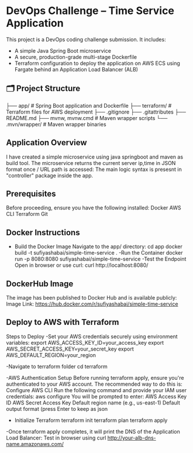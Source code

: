 # DevOps Challenge – Time Service Application

This project is a DevOps coding challenge submission. It includes:
- A simple Java Spring Boot microservice
- A secure, production-grade multi-stage Dockerfile
- Terraform configuration to deploy the application on AWS ECS using Fargate behind an Application Load Balancer (ALB)

## 🗂 Project Structure
├── app/ # Spring Boot application and Dockerfile
├── terraform/ # Terraform files for AWS deployment
├── .gitignore
├── .gitattributes
├── README.md
├── mvnw, mvnw.cmd # Maven wrapper scripts
└── .mvn/wrapper/ # Maven wrapper binaries

## Application Overview
I have created a simple microservice using java springboot and maven as build tool.
The microservice returns the current server ip,time in JSON format once / URL path is accessed:
The main logic syntax is presesnt in "controller" package inside the app.

## Prerequisites
Before proceeding, ensure you have the following installed:
Docker
AWS CLI
Terraform
Git

## Docker Instructions
- Build the Docker Image
Navigate to the app/ directory:
cd app
docker build -t sufiyashabai/simple-time-service .
-Run the Container
docker run -p 8080:8080 sufiyashabai/simple-time-service
-Test the Endpoint
Open in browser or use curl:
curl http://localhost:8080/

## DockerHub Image
The image has been published to Docker Hub and is available publicly:
Image Link: https://hub.docker.com/r/sufiyashabai/simple-time-service

##  Deploy to AWS with Terraform
Steps to Deploy
-Set your AWS credentials securely using environment variables:
export AWS_ACCESS_KEY_ID=your_access_key
export AWS_SECRET_ACCESS_KEY=your_secret_key
export AWS_DEFAULT_REGION=your_region

-Navigate to terraform folder
cd terraform

-AWS Authentication Setup
Before running terraform apply, ensure you're authenticated to your AWS account. The recommended way to do this is:
Configure AWS CLI
Run the following command and provide your IAM user credentials:
aws configure
You will be prompted to enter:
AWS Access Key ID
AWS Secret Access Key
Default region name (e.g., us-east-1)
Default output format (press Enter to keep as json

- Initialize Terraform
terraform init
terraform plan
terraform apply

-Once terraform apply completes, it will print the DNS of the Application Load Balancer:
Test in browser using 
curl http://your-alb-dns-name.amazonaws.com/
